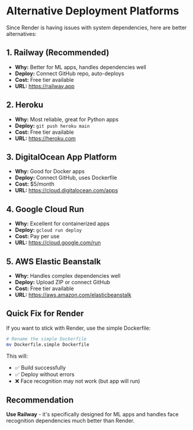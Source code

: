 # Alternative Deployment Platforms

Since Render is having issues with system dependencies, here are better alternatives:

## 1. Railway (Recommended)

- **Why:** Better for ML apps, handles dependencies well
- **Deploy:** Connect GitHub repo, auto-deploys
- **Cost:** Free tier available
- **URL:** https://railway.app

## 2. Heroku

- **Why:** Most reliable, great for Python apps
- **Deploy:** `git push heroku main`
- **Cost:** Free tier available
- **URL:** https://heroku.com

## 3. DigitalOcean App Platform

- **Why:** Good for Docker apps
- **Deploy:** Connect GitHub, uses Dockerfile
- **Cost:** $5/month
- **URL:** https://cloud.digitalocean.com/apps

## 4. Google Cloud Run

- **Why:** Excellent for containerized apps
- **Deploy:** `gcloud run deploy`
- **Cost:** Pay per use
- **URL:** https://cloud.google.com/run

## 5. AWS Elastic Beanstalk

- **Why:** Handles complex dependencies well
- **Deploy:** Upload ZIP or connect GitHub
- **Cost:** Free tier available
- **URL:** https://aws.amazon.com/elasticbeanstalk

## Quick Fix for Render

If you want to stick with Render, use the simple Dockerfile:

```bash
# Rename the simple Dockerfile
mv Dockerfile.simple Dockerfile
```

This will:

- ✅ Build successfully
- ✅ Deploy without errors
- ❌ Face recognition may not work (but app will run)

## Recommendation

**Use Railway** - it's specifically designed for ML apps and handles face recognition dependencies much better than Render.
